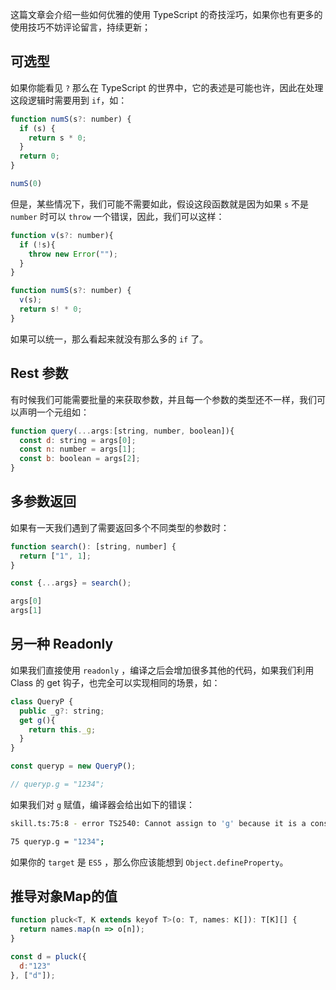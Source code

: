 这篇文章会介绍一些如何优雅的使用 TypeScript 的奇技淫巧，如果你也有更多的使用技巧不妨评论留言，持续更新；

## 可选型

如果你能看见 `?` 那么在 TypeScript 的世界中，它的表述是可能也许，因此在处理这段逻辑时需要用到 `if`，如：

```javascript
function numS(s?: number) {
  if (s) {
    return s * 0;
  }
  return 0;
}

numS(0)
```

但是，某些情况下，我们可能不需要如此，假设这段函数就是因为如果 `s` 不是 `number` 时可以 `throw` 一个错误，因此，我们可以这样：

```javascript
function v(s?: number){
  if (!s){
    throw new Error("");
  }
}

function numS(s?: number) {
  v(s);
  return s! * 0;
}
```

如果可以统一，那么看起来就没有那么多的 `if` 了。

## Rest 参数

有时候我们可能需要批量的来获取参数，并且每一个参数的类型还不一样，我们可以声明一个元组如：

```javascript
function query(...args:[string, number, boolean]){
  const d: string = args[0];
  const n: number = args[1];
  const b: boolean = args[2];
}
```

## 多参数返回

如果有一天我们遇到了需要返回多个不同类型的参数时：

```javascript
function search(): [string, number] {
  return ["1", 1];
}

const {...args} = search();

args[0]
args[1]
```

## 另一种 Readonly

如果我们直接使用 `readonly` ，编译之后会增加很多其他的代码，如果我们利用 Class 的 get 钩子，也完全可以实现相同的场景，如：

```javascript
class QueryP {
  public _g?: string;
  get g(){
    return this._g;
  }
}

const queryp = new QueryP();

// queryp.g = "1234";
```

如果我们对 `g` 赋值，编译器会给出如下的错误：

```bash
skill.ts:75:8 - error TS2540: Cannot assign to 'g' because it is a constant or a read-only property.

75 queryp.g = "1234";
```

如果你的 `target` 是 `ES5` ，那么你应该能想到 `Object.defineProperty`。

## 推导对象Map的值

```javascript
function pluck<T, K extends keyof T>(o: T, names: K[]): T[K][] {
  return names.map(n => o[n]);
}

const d = pluck({ 
  d:"123"
}, ["d"]);
```


